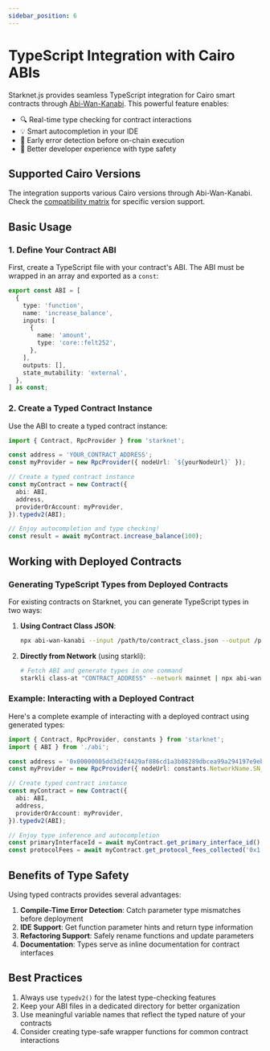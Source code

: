 ```yaml
---
sidebar_position: 6
---
```


# TypeScript Integration with Cairo ABIs

Starknet.js provides seamless TypeScript integration for Cairo smart contracts through [Abi-Wan-Kanabi](https://github.com/keep-starknet-strange/abi-wan-kanabi). This powerful feature enables:

- 🔍 Real-time type checking for contract interactions
- 💡 Smart autocompletion in your IDE
- 🐛 Early error detection before on-chain execution
- 📝 Better developer experience with type safety

## Supported Cairo Versions

The integration supports various Cairo versions through Abi-Wan-Kanabi. Check the [compatibility matrix](https://github.com/keep-starknet-strange/abi-wan-kanabi#cairo-versions) for specific version support.

## Basic Usage

### 1. Define Your Contract ABI

First, create a TypeScript file with your contract's ABI. The ABI must be wrapped in an array and exported as a `const`:

```typescript
export const ABI = [
  {
    type: 'function',
    name: 'increase_balance',
    inputs: [
      {
        name: 'amount',
        type: 'core::felt252',
      },
    ],
    outputs: [],
    state_mutability: 'external',
  },
] as const;
```

### 2. Create a Typed Contract Instance

Use the ABI to create a typed contract instance:

```typescript
import { Contract, RpcProvider } from 'starknet';

const address = 'YOUR_CONTRACT_ADDRESS';
const myProvider = new RpcProvider({ nodeUrl: `${yourNodeUrl}` });

// Create a typed contract instance
const myContract = new Contract({
  abi: ABI,
  address,
  providerOrAccount: myProvider,
}).typedv2(ABI);

// Enjoy autocompletion and type checking!
const result = await myContract.increase_balance(100);
```

## Working with Deployed Contracts

### Generating TypeScript Types from Deployed Contracts

For existing contracts on Starknet, you can generate TypeScript types in two ways:

1. **Using Contract Class JSON**:

   ```bash
   npx abi-wan-kanabi --input /path/to/contract_class.json --output /path/to/abi.ts
   ```

2. **Directly from Network** (using starkli):
   ```bash
   # Fetch ABI and generate types in one command
   starkli class-at "CONTRACT_ADDRESS" --network mainnet | npx abi-wan-kanabi --input /dev/stdin --output abi.ts
   ```

### Example: Interacting with a Deployed Contract

Here's a complete example of interacting with a deployed contract using generated types:

```typescript
import { Contract, RpcProvider, constants } from 'starknet';
import { ABI } from './abi';

const address = '0x00000005dd3d2f4429af886cd1a3b08289dbcea99a294197e9eb43b0e0325b4b';
const myProvider = new RpcProvider({ nodeUrl: constants.NetworkName.SN_MAIN });

// Create typed contract instance
const myContract = new Contract({
  abi: ABI,
  address,
  providerOrAccount: myProvider,
}).typedv2(ABI);

// Enjoy type inference and autocompletion
const primaryInterfaceId = await myContract.get_primary_interface_id();
const protocolFees = await myContract.get_protocol_fees_collected('0x1');
```

## Benefits of Type Safety

Using typed contracts provides several advantages:

1. **Compile-Time Error Detection**: Catch parameter type mismatches before deployment
2. **IDE Support**: Get function parameter hints and return type information
3. **Refactoring Support**: Safely rename functions and update parameters
4. **Documentation**: Types serve as inline documentation for contract interfaces

## Best Practices

1. Always use `typedv2()` for the latest type-checking features
2. Keep your ABI files in a dedicated directory for better organization
3. Use meaningful variable names that reflect the typed nature of your contracts
4. Consider creating type-safe wrapper functions for common contract interactions
